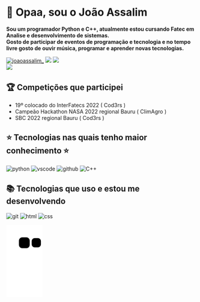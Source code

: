 # :space_invader: Opaa, sou o João Assalim

__Sou um programador Python e C++, atualmente estou cursando Fatec em Analise e desenvolvimento de sistemas.<br>
Gosto de participar de eventos de programação e tecnologia e no tempo livre gosto de ouvir música, programar e aprender novas tecnologias.__
<div style="display: inline_block">
    <a href="https://instagram.com/joaoassalim_"><img src="https://img.shields.io/badge/Instagram-100000?style=for-the-badge&logo=instagram&logoColor=purple" alt="joaoassalim_" /></a>
    <a href="https://www.linkedin.com/in/joaoassalim/"><img src="https://img.shields.io/badge/LinkedIn-100000?style=for-the-badge&logo=linkedIn&logoColor=blue" /></a>
    <a href="https://wa.me/+55014997290453"><img src="https://img.shields.io/badge/WhatsApp-100000?style=for-the-badge&logo=WhatsApp&logoColor=green" /></a>
</div>
<img src="https://www.codewars.com/users/JoaoAssalim/badges/micro"/>

## :trophy: Competições que participei

- 19º colocado do InterFatecs 2022 ( Cod3rs )
- Campeão Hackathon NASA 2022 regional Bauru ( ClimAgro )
- SBC 2022 regional Bauru ( Cod3rs )


## :star: Tecnologias nas quais tenho maior conhecimento :star: ##
  <div style="display: inline_block">
     <img align="center" alt="python" src="https://img.shields.io/badge/Python-16537e?style=for-the-badge&logo=python&logoColor=yellow" />
     <img align="center" alt="vscode" src="https://img.shields.io/badge/VsCode-16537e?style=for-the-badge&logo=VisualStudioCode&logoColor=blue"/>
     <img align="center" alt="github" src="https://img.shields.io/badge/GitHub-16537e?style=for-the-badge&logo=github&logoColor=white" />
     <img align="center" alt="C++" src="https://img.shields.io/badge/C++-16537e?style=for-the-badge&logo=Cplusplus&logoColor=purple" />
 </div>
 
 ## :books: Tecnologias que uso e estou me desenvolvendo ##
 <div style="display: inline_block">
     <img align="center" alt="git" src="https://img.shields.io/badge/Git-16537e?style=for-the-badge&logo=git&logoColor=orange" />
     <img align="center" alt="html" src="https://img.shields.io/badge/HTML5-16537e?style=for-the-badge&logo=HTML5&logoColor=orange" />
     <img align="center" alt="css" src="https://img.shields.io/badge/CSS3-16537e?style=for-the-badge&logo=CSS3&logoColor=blue" />
</div>


![snake gif](https://github.com/JoaoAssalim/JoaoAssalim/blob/output/github-contribution-grid-snake.svg)

